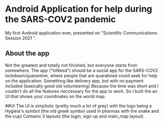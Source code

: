 # Android Application for help during the SARS-COV2 pandemic
My first Android application ever, presented on "Scientific Communications Session 2021 ".

## About the app
   Not the greatest and totally not finished, but everyone starts from somewhere.
   The app ("InNeed") should be a social app for the SARS-COV2 lockdown/quarantine, where people that are quaratined could seek for help on the application.
   Something like delivery app, but with no payment included (basically good old volunteering)
   Because the time was short and I couldn't do all the features neccessary for the app to work. So I built the an UI that shows your coordinates on the world map.
     
##UI
   The UI is simplistic (pretty much a lot of grey) with the logo being a Hygieia's symbol (the old greek symbol used in pharmas with the snake and the cup)
   Contains 3 layouts (the login, sign up and main_map layout)
   
